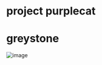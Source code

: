 # project purplecat
# 
# greystone
 ![image](https://github.com/jeffmacdonald7/purplecat/assets/38753410/57a4cf10-0316-4095-bda9-93055b35afc6)
